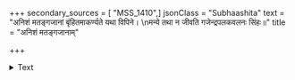 +++
secondary_sources = [ "MSS_1410",]
jsonClass = "Subhaashita"
text = "अनिशं मतङ्गजानां बृंहितमाकर्ण्यते यथा विपिने।  \nमन्ये तथा न जीवति गजेन्द्रपलकवलनः सिंहः॥"
title = "अनिशं मतङ्गजानाम्"

+++

<details><summary>Text</summary>

अनिशं मतङ्गजानां बृंहितमाकर्ण्यते यथा विपिने।  
मन्ये तथा न जीवति गजेन्द्रपलकवलनः सिंहः॥
</details>
